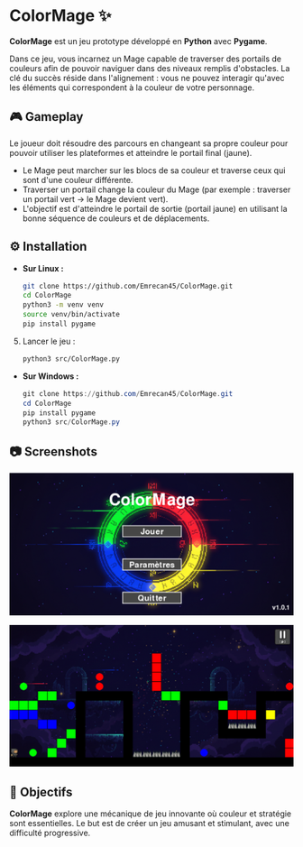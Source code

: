 # ColorMage ✨

**ColorMage** est un jeu prototype développé en **Python** avec **Pygame**.

Dans ce jeu, vous incarnez un Mage capable de traverser des portails de couleurs afin de pouvoir naviguer dans des niveaux remplis d'obstacles. La clé du succès réside dans l'alignement : vous ne pouvez interagir qu'avec les éléments qui correspondent à la couleur de votre personnage.

## 🎮 Gameplay

Le joueur doit résoudre des parcours en changeant sa propre couleur pour pouvoir utiliser les plateformes et atteindre le portail final (jaune).

- Le Mage peut marcher sur les blocs de sa couleur et traverse ceux qui sont d'une couleur différente.
- Traverser un portail change la couleur du Mage (par exemple : traverser un portail vert → le Mage devient vert).
- L'objectif est d'atteindre le portail de sortie (portail jaune) en utilisant la bonne séquence de couleurs et de déplacements.

## ⚙ Installation

- **Sur Linux :**
    ```bash
    git clone https://github.com/Emrecan45/ColorMage.git
    cd ColorMage
    python3 -m venv venv 
    source venv/bin/activate
    pip install pygame
    ```
5.  Lancer le jeu :
    ```bash
    python3 src/ColorMage.py
    ```

- **Sur Windows :**
    ```PowerShell
    git clone https://github.com/Emrecan45/ColorMage.git
    cd ColorMage
    pip install pygame
    python3 src/ColorMage.py
    ```

## 📷 Screenshots

![screenshot_menu](img/screenshot_menu.png)

![screenshot_game](img/screenshot_game.png)

## 🧠 Objectifs

**ColorMage** explore une mécanique de jeu innovante où couleur et stratégie sont essentielles. Le but est de créer un jeu amusant et stimulant, avec une difficulté progressive.



